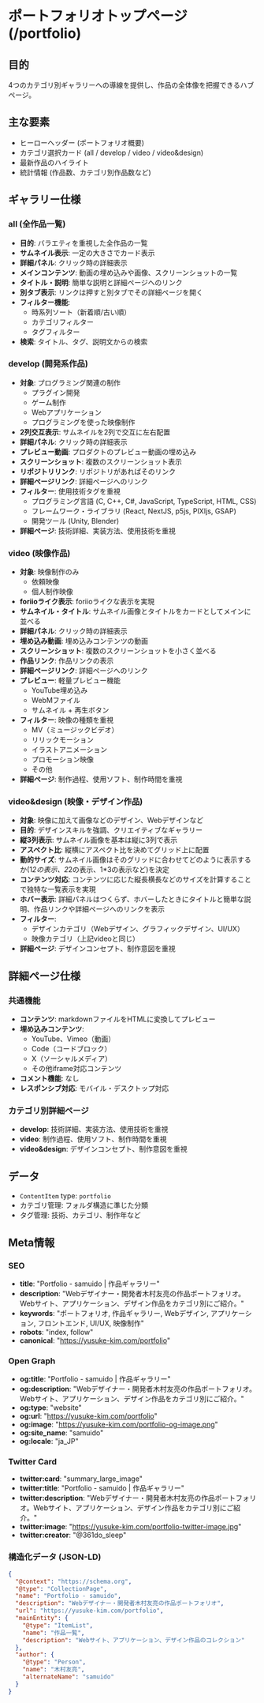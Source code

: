 # ポートフォリオトップページ (/portfolio)

## 目的

4つのカテゴリ別ギャラリーへの導線を提供し、作品の全体像を把握できるハブページ。

## 主な要素

- ヒーローヘッダー (ポートフォリオ概要)
- カテゴリ選択カード (all / develop / video / video&design)
- 最新作品のハイライト
- 統計情報 (作品数、カテゴリ別作品数など)

## ギャラリー仕様

### all (全作品一覧)

- **目的**: バラエティを重視した全作品の一覧
- **サムネイル表示**: 一定の大きさでカード表示
- **詳細パネル**: クリック時の詳細表示
- **メインコンテンツ**: 動画の埋め込みや画像、スクリーンショットの一覧
- **タイトル・説明**: 簡単な説明と詳細ページへのリンク
- **別タブ表示**: リンクは押すと別タブでその詳細ページを開く
- **フィルター機能**:
  - 時系列ソート（新着順/古い順）
  - カテゴリフィルター
  - タグフィルター
- **検索**: タイトル、タグ、説明文からの検索

### develop (開発系作品)

- **対象**: プログラミング関連の制作
  - プラグイン開発
  - ゲーム制作
  - Webアプリケーション
  - プログラミングを使った映像制作
- **2列交互表示**: サムネイルを2列で交互に左右配置
- **詳細パネル**: クリック時の詳細表示
- **プレビュー動画**: プロダクトのプレビュー動画の埋め込み
- **スクリーンショット**: 複数のスクリーンショット表示
- **リポジトリリンク**: リポジトリがあればそのリンク
- **詳細ページリンク**: 詳細ページへのリンク
- **フィルター**: 使用技術タグを重視
  - プログラミング言語 (C, C++, C#, JavaScript, TypeScript, HTML, CSS)
  - フレームワーク・ライブラリ (React, NextJS, p5js, PIXIjs, GSAP)
  - 開発ツール (Unity, Blender)
- **詳細ページ**: 技術詳細、実装方法、使用技術を重視

### video (映像作品)

- **対象**: 映像制作のみ
  - 依頼映像
  - 個人制作映像
- **foriioライク表示**: foriioライクな表示を実現
- **サムネイル・タイトル**: サムネイル画像とタイトルをカードとしてメインに並べる
- **詳細パネル**: クリック時の詳細表示
- **埋め込み動画**: 埋め込みコンテンツの動画
- **スクリーンショット**: 複数のスクリーンショットを小さく並べる
- **作品リンク**: 作品リンクの表示
- **詳細ページリンク**: 詳細ページへのリンク
- **プレビュー**: 軽量プレビュー機能
  - YouTube埋め込み
  - WebMファイル
  - サムネイル + 再生ボタン
- **フィルター**: 映像の種類を重視
  - MV（ミュージックビデオ）
  - リリックモーション
  - イラストアニメーション
  - プロモーション映像
  - その他
- **詳細ページ**: 制作過程、使用ソフト、制作時間を重視

### video&design (映像・デザイン作品)

- **対象**: 映像に加えて画像などのデザイン、Webデザインなど
- **目的**: デザインスキルを強調、クリエイティブなギャラリー
- **縦3列表示**: サムネイル画像を基本は縦に3列で表示
- **アスペクト比**: 縦横にアスペクト比を決めてグリッド上に配置
- **動的サイズ**: サムネイル画像はそのグリッドに合わせてどのように表示するか(1*2の表示、2*2の表示、1\*3の表示など)を決定
- **コンテンツ対応**: コンテンツに応じた縦長横長などのサイズを計算することで独特な一覧表示を実現
- **ホバー表示**: 詳細パネルはつくらず、ホバーしたときにタイトルと簡単な説明、作品リンクや詳細ページへのリンクを表示
- **フィルター**:
  - デザインカテゴリ（Webデザイン、グラフィックデザイン、UI/UX）
  - 映像カテゴリ（上記videoと同じ）
- **詳細ページ**: デザインコンセプト、制作意図を重視

## 詳細ページ仕様

### 共通機能

- **コンテンツ**: markdownファイルをHTMLに変換してプレビュー
- **埋め込みコンテンツ**:
  - YouTube、Vimeo（動画）
  - Code（コードブロック）
  - X（ソーシャルメディア）
  - その他iframe対応コンテンツ
- **コメント機能**: なし
- **レスポンシブ対応**: モバイル・デスクトップ対応

### カテゴリ別詳細ページ

- **develop**: 技術詳細、実装方法、使用技術を重視
- **video**: 制作過程、使用ソフト、制作時間を重視
- **video&design**: デザインコンセプト、制作意図を重視

## データ

- `ContentItem` type: `portfolio`
- カテゴリ管理: フォルダ構造に準じた分類
- タグ管理: 技術、カテゴリ、制作年など

## Meta情報

### SEO

- **title**: "Portfolio - samuido | 作品ギャラリー"
- **description**: "Webデザイナー・開発者木村友亮の作品ポートフォリオ。Webサイト、アプリケーション、デザイン作品をカテゴリ別にご紹介。"
- **keywords**: "ポートフォリオ, 作品ギャラリー, Webデザイン, アプリケーション, フロントエンド, UI/UX, 映像制作"
- **robots**: "index, follow"
- **canonical**: "https://yusuke-kim.com/portfolio"

### Open Graph

- **og:title**: "Portfolio - samuido | 作品ギャラリー"
- **og:description**: "Webデザイナー・開発者木村友亮の作品ポートフォリオ。Webサイト、アプリケーション、デザイン作品をカテゴリ別にご紹介。"
- **og:type**: "website"
- **og:url**: "https://yusuke-kim.com/portfolio"
- **og:image**: "https://yusuke-kim.com/portfolio-og-image.png"
- **og:site_name**: "samuido"
- **og:locale**: "ja_JP"

### Twitter Card

- **twitter:card**: "summary_large_image"
- **twitter:title**: "Portfolio - samuido | 作品ギャラリー"
- **twitter:description**: "Webデザイナー・開発者木村友亮の作品ポートフォリオ。Webサイト、アプリケーション、デザイン作品をカテゴリ別にご紹介。"
- **twitter:image**: "https://yusuke-kim.com/portfolio-twitter-image.jpg"
- **twitter:creator**: "@361do_sleep"

### 構造化データ (JSON-LD)

```json
{
  "@context": "https://schema.org",
  "@type": "CollectionPage",
  "name": "Portfolio - samuido",
  "description": "Webデザイナー・開発者木村友亮の作品ポートフォリオ",
  "url": "https://yusuke-kim.com/portfolio",
  "mainEntity": {
    "@type": "ItemList",
    "name": "作品一覧",
    "description": "Webサイト、アプリケーション、デザイン作品のコレクション"
  },
  "author": {
    "@type": "Person",
    "name": "木村友亮",
    "alternateName": "samuido"
  }
}
```
